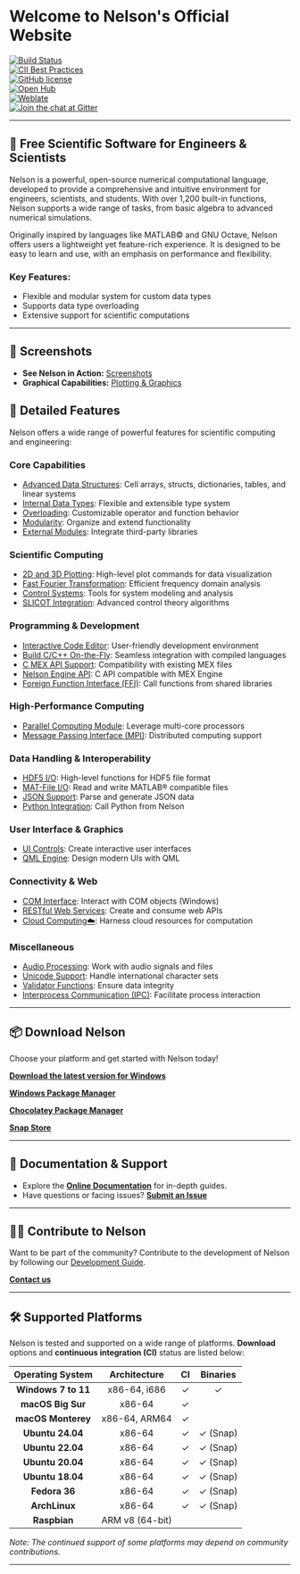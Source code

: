 # **Welcome to Nelson's Official Website**

[![Build Status](https://github.com/nelson-lang/nelson/workflows/C%2FC%2B%2B%20CI/badge.svg)](https://github.com/nelson-lang/nelson/workflows/C%2FC%2B%2B%20CI/badge.svg)  
[![CII Best Practices](https://bestpractices.coreinfrastructure.org/projects/602/badge)](https://bestpractices.coreinfrastructure.org/projects/602)  
[![GitHub license](https://img.shields.io/badge/license-LGPL3.0-blue.svg)](https://github.com/nelson-lang/nelson/blob/master/lgpl-3.0.md)  
[![Open Hub](https://img.shields.io/badge/Open-Hub-blue.svg)](https://www.openhub.net/p/nelson-interpreter)  
[![Weblate](https://img.shields.io/badge/Weblate--green.svg)](https://hosted.weblate.org/projects/nelson/)  
[![Join the chat at Gitter](https://badges.gitter.im/nelson-numerical-software/Lobby.svg)](https://gitter.im/nelson-numerical-software/Lobby?utm_source=badge&utm_medium=badge&utm_campaign=pr-badge&utm_content=badge)

---

## 🚀 **Free Scientific Software for Engineers & Scientists**

Nelson is a powerful, open-source numerical computational language, developed to provide a comprehensive and intuitive environment for engineers, scientists, and students. With over 1,200 built-in functions, Nelson supports a wide range of tasks, from basic algebra to advanced numerical simulations.

Originally inspired by languages like MATLAB© and GNU Octave, Nelson offers users a lightweight yet feature-rich experience. It is designed to be easy to learn and use, with an emphasis on performance and flexibility.

### Key Features:

- Flexible and modular system for custom data types
- Supports data type overloading
- Extensive support for scientific computations

---

## 📸 **Screenshots**

- **See Nelson in Action:** [Screenshots](SCREENSHOTS.md)
- **Graphical Capabilities:** [Plotting & Graphics](PLOT_GALLERY.md)

## 🚀 Detailed Features

Nelson offers a wide range of powerful features for scientific computing and engineering:

### Core Capabilities

- [Advanced Data Structures](TYPES.md): Cell arrays, structs, dictionaries, tables, and linear systems
- [Internal Data Types](TYPES.md): Flexible and extensible type system
- [Overloading](OVERLOADING.md): Customizable operator and function behavior
- [Modularity](MODULARITY.md): Organize and extend functionality
- [External Modules](EXTERNAL_MODULE.md): Integrate third-party libraries

### Scientific Computing

- [2D and 3D Plotting](PLOTS.md): High-level plot commands for data visualization
- [Fast Fourier Transformation](FFTW.md): Efficient frequency domain analysis
- [Control Systems](CONTROL.md): Tools for system modeling and analysis
- [SLICOT Integration](SLICOT.md): Advanced control theory algorithms

### Programming & Development

- [Interactive Code Editor](CODE_EDITOR.md): User-friendly development environment
- [Build C/C++ On-the-Fly](BUILD_C_CPP_ON_FLY.md): Seamless integration with compiled languages
- [C MEX API Support](MEX.md): Compatibility with existing MEX files
- [Nelson Engine API](MEX_ENGINE.md): C API compatible with MEX Engine
- [Foreign Function Interface (FFI)](FFI.md): Call functions from shared libraries

### High-Performance Computing

- [Parallel Computing Module](PARALLEL.md): Leverage multi-core processors
- [Message Passing Interface (MPI)](MPI.md): Distributed computing support

### Data Handling & Interoperability

- [HDF5 I/O](HDF5.md): High-level functions for HDF5 file format
- [MAT-File I/O](MATIO.md): Read and write MATLAB® compatible files
- [JSON Support](JSON.md): Parse and generate JSON data
- [Python Integration](PYTHON.md): Call Python from Nelson

### User Interface & Graphics

- [UI Controls](UICONTROL.md): Create interactive user interfaces
- [QML Engine](QML_ENGINE.md): Design modern UIs with QML

### Connectivity & Web

- [COM Interface](COM_INTERFACE.md): Interact with COM objects (Windows)
- [RESTful Web Services](REST.md): Create and consume web APIs
- [Cloud Computing☁️](CLOUD.md): Harness cloud resources for computation

### Miscellaneous

- [Audio Processing](AUDIO.md): Work with audio signals and files
- [Unicode Support](CHARSET.md): Handle international character sets
- [Validator Functions](VALIDATORS.md): Ensure data integrity
- [Interprocess Communication (IPC)](IPC.md): Facilitate process interaction

---

## 📦 **Download Nelson**

Choose your platform and get started with Nelson today!

[**Download the latest version for Windows**](https://github.com/nelson-lang/nelson/releases)

[**Windows Package Manager**](https://winstall.app/apps/NelsonNumericalSoftware.Nelson)

[**Chocolatey Package Manager**](https://community.chocolatey.org/packages/nelson)

[**Snap Store**](https://snapcraft.io/nelson)

---

## 📖 **Documentation & Support**

- Explore the **[Online Documentation](https://nelson-lang.github.io/nelson-website/help/en_US/index.html)** for in-depth guides.
- Have questions or facing issues? **[Submit an Issue](https://github.com/nelson-lang/nelson/issues)**

---

## 🧑‍💻 **Contribute to Nelson**

Want to be part of the community? Contribute to the development of Nelson by following our [Development Guide](DEVELOPMENT.md).

[**Contact us**](mailto:nelson.numerical.computation@gmail.com)

---

## 🛠️ **Supported Platforms**

Nelson is tested and supported on a wide range of platforms. **Download** options and **continuous integration (CI)** status are listed below:

| **Operating System** | **Architecture** | **CI** | **Binaries** |
| :------------------: | :--------------: | :----: | :----------: |
| **Windows 7 to 11**  |   x86-64, i686   |   ✓    |      ✓       |
|  **macOS Big Sur**   |      x86-64      |   ✓    |              |
|  **macOS Monterey**  |  x86-64, ARM64   |   ✓    |              |
|   **Ubuntu 24.04**   |      x86-64      |   ✓    |   ✓ (Snap)   |
|   **Ubuntu 22.04**   |      x86-64      |   ✓    |   ✓ (Snap)   |
|   **Ubuntu 20.04**   |      x86-64      |   ✓    |   ✓ (Snap)   |
|   **Ubuntu 18.04**   |      x86-64      |   ✓    |   ✓ (Snap)   |
|    **Fedora 36**     |      x86-64      |   ✓    |   ✓ (Snap)   |
|    **ArchLinux**     |      x86-64      |   ✓    |   ✓ (Snap)   |
|     **Raspbian**     | ARM v8 (64-bit)  |        |              |

_Note: The continued support of some platforms may depend on community contributions._

---
